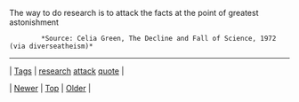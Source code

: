 <!--
title: The way to do research is to attack the facts at the point of greatest astonishment
date: 2020-06-28T15:27:00.136Z
tags: research, attack, quote
-->




The way to do research is to attack the facts at the point of greatest astonishment

            *Source: Celia Green, The Decline and Fall of Science, 1972 (via diverseatheism)*

<!--BOTTOM-POST-NAVIGATION-->
---

| [Tags](tags.md) | [research](tag-research.md) [attack](tag-attack.md) [quote](tag-quote.md) |

| [Newer](153074922753.md) | [Top](index.md) | [Older](153089539978.md) |